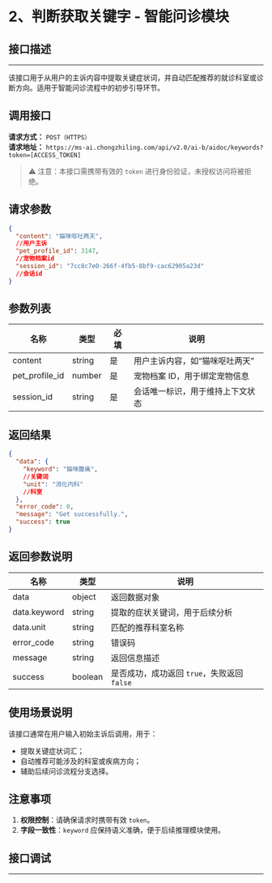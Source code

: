 # 2、判断获取关键字 - 智能问诊模块

## 接口描述
---
该接口用于从用户的主诉内容中提取关键症状词，并自动匹配推荐的就诊科室或诊断方向。适用于智能问诊流程中的初步引导环节。

## 调用接口

**请求方式：** `POST（HTTPS）`  
**请求地址：** `https://ms-ai.chongzhiling.com/api/v2.0/ai-b/aidoc/keywords?token=[ACCESS_TOKEN]`

> ⚠️ 注意：本接口需携带有效的 `token` 进行身份验证，未授权访问将被拒绝。

## 请求参数

```json
{
  "content": "猫咪呕吐两天",
  //用户主诉
  "pet_profile_id": 3147,
  //宠物档案id
  "session_id": "7cc8c7e0-266f-4fb5-8bf9-cac62905a23d"
  //会话id
}
```

## 参数列表

| 名称             | 类型   | 必填 | 说明                         |
|------------------|--------|------|------------------------------|
| content          | string | 是   | 用户主诉内容，如“猫咪呕吐两天” |
| pet_profile_id   | number | 是   | 宠物档案 ID，用于绑定宠物信息 |
| session_id       | string | 是   | 会话唯一标识，用于维持上下文状态 |

## 返回结果

```json
{
  "data": {
    "keyword": "猫咪腹痛",
    //关键词
    "unit": "消化内科"
    //科室
  },
  "error_code": 0,
  "message": "Get successfully.",
  "success": true
}
```

## 返回参数说明

| 名称         | 类型      | 说明                      |
|------------|---------|-------------------------|
| data       | object  | 返回数据对象                  |
| data.keyword      | string  | 提取的症状关键词，用于后续分析               |
| data.unit         | string  | 匹配的推荐科室名称                           |
| error_code | string  | 错误码                     |
| message    | string  | 返回信息描述                  |
| success    | boolean | 是否成功，成功返回 `true`，失败返回 `false`  |

## 使用场景说明

该接口通常在用户输入初始主诉后调用，用于：
- 提取关键症状词汇；
- 自动推荐可能涉及的科室或疾病方向；
- 辅助后续问诊流程分支选择。

## 注意事项

1. **权限控制**：请确保请求时携带有效 `token`。
2. **字段一致性**：`keyword` 应保持语义准确，便于后续推理模块使用。

## 接口调试
---
<script setup>  
import SwaggerUI from '../../../../src/components/SwaggerUI.vue'  
</script>  

<ClientOnly>  
  <SwaggerUI   
    tag="keywords"   
    type="post"   
    path="/aidoc/keywords" 
    version="v2"  
  />  
</ClientOnly>


